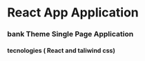 # React App Application 

### bank Theme Single Page Application

#### tecnologies ( React and taliwind css)
